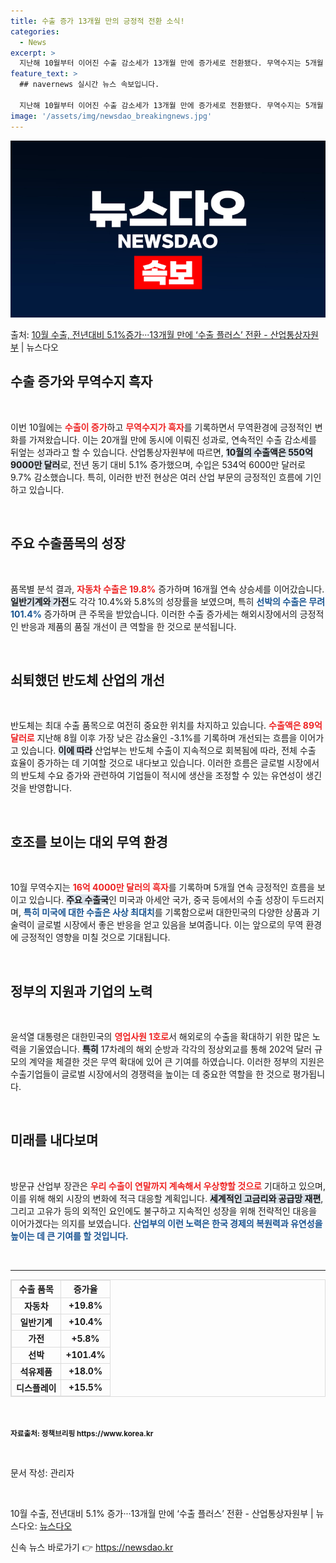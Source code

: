 ```yaml
---
title: 수출 증가 13개월 만의 긍정적 전환 소식!
categories:
  - News
excerpt: >
  지난해 10월부터 이어진 수출 감소세가 13개월 만에 증가세로 전환됐다. 무역수지는 5개월 연속 흑자를 보이…
feature_text: >
  ## navernews 실시간 뉴스 속보입니다.

  지난해 10월부터 이어진 수출 감소세가 13개월 만에 증가세로 전환됐다. 무역수지는 5개월 연속 흑자를 보이…
image: '/assets/img/newsdao_breakingnews.jpg'
---
```


![뉴스다오 속보](/assets/img/newsdao_breakingnews.jpg)

<p>출처: <a href="https://newsdao.kr/2376" rel="dofollow">10월 수출, 전년대비 5.1%증가···13개월 만에 ‘수출 플러스’ 전환 - 산업통상자원부</a> | 뉴스다오</p>

<h2 data-ke-size="size26">수출 증가와 무역수지 흑자</h2>
<p data-ke-size="size16">&nbsp;</p>
이번 10월에는 <b><span style="color: #ee2323;">수출이 증가</span></b>하고 <b><span style="color: #ee2323;">무역수지가 흑자</span></b>를 기록하면서 무역환경에 긍정적인 변화를 가져왔습니다. 이는 20개월 만에 동시에 이뤄진 성과로, 연속적인 수출 감소세를 뒤엎는 성과라고 할 수 있습니다. 산업통상자원부에 따르면, <b><span style="background-color: #21538527;">10월의 수출액은 550억 9000만 달러</span></b>로, 전년 동기 대비 5.1% 증가했으며, 수입은 534억 6000만 달러로 9.7% 감소했습니다. 특히, 이러한 반전 현상은 여러 산업 부문의 긍정적인 흐름에 기인하고 있습니다.</p>
<p data-ke-size="size16">&nbsp;</p>

<h2 data-ke-size="size26">주요 수출품목의 성장</h2>
<p data-ke-size="size16">&nbsp;</p>
품목별 분석 결과, <b><span style="color: #ee2323;">자동차 수출은 19.8%</span></b> 증가하며 16개월 연속 상승세를 이어갔습니다. <b><span style="background-color: #21538527;">일반기계와 가전</span></b>도 각각 10.4%와 5.8%의 성장률을 보였으며, 특히 <b><span style="color: #1a5490;">선박의 수출은 무려 101.4%</span></b> 증가하며 큰 주목을 받았습니다. 이러한 수출 증가세는 해외시장에서의 긍정적인 반응과 제품의 품질 개선이 큰 역할을 한 것으로 분석됩니다.</p>
<p data-ke-size="size16">&nbsp;</p>

<h2 data-ke-size="size26">쇠퇴했던 반도체 산업의 개선</h2>
<p data-ke-size="size16">&nbsp;</p>
반도체는 최대 수출 품목으로 여전히 중요한 위치를 차지하고 있습니다. <b><span style="color: #ee2323;">수출액은 89억 달러로</span></b> 지난해 8월 이후 가장 낮은 감소율인 -3.1%를 기록하며 개선되는 흐름을 이어가고 있습니다. <b><span style="background-color: #21538527;">이에 따라</span></b> 산업부는 반도체 수출이 지속적으로 회복됨에 따라, 전체 수출 효율이 증가하는 데 기여할 것으로 내다보고 있습니다. 이러한 흐름은 글로벌 시장에서의 반도체 수요 증가와 관련하여 기업들이 적시에 생산을 조정할 수 있는 유연성이 생긴 것을 반영합니다.</p>
<p data-ke-size="size16">&nbsp;</p>

<h2 data-ke-size="size26">호조를 보이는 대외 무역 환경</h2>
<p data-ke-size="size16">&nbsp;</p>
10월 무역수지는 <b><span style="color: #ee2323;">16억 4000만 달러의 흑자</span></b>를 기록하며 5개월 연속 긍정적인 흐름을 보이고 있습니다. <b><span style="background-color: #21538527;">주요 수출국</span></b>인 미국과 아세안 국가, 중국 등에서의 수출 성장이 두드러지며, <b><span style="color: #1a5490;">특히 미국에 대한 수출은 사상 최대치</span></b>를 기록함으로써 대한민국의 다양한 상품과 기술력이 글로벌 시장에서 좋은 반응을 얻고 있음을 보여줍니다. 이는 앞으로의 무역 환경에 긍정적인 영향을 미칠 것으로 기대됩니다.</p>
<p data-ke-size="size16">&nbsp;</p>

<h2 data-ke-size="size26">정부의 지원과 기업의 노력</h2>
<p data-ke-size="size16">&nbsp;</p>
윤석열 대통령은 대한민국의 <b><span style="color: #ee2323;">영업사원 1호로</span></b>서 해외로의 수출을 확대하기 위한 많은 노력을 기울였습니다. <b><span style="background-color: #21538527;">특히</span></b> 17차례의 해외 순방과 각각의 정상외교를 통해 202억 달러 규모의 계약을 체결한 것은 무역 확대에 있어 큰 기여를 하였습니다. 이러한 정부의 지원은 수출기업들이 글로벌 시장에서의 경쟁력을 높이는 데 중요한 역할을 한 것으로 평가됩니다.</p>
<p data-ke-size="size16">&nbsp;</p>

<h2 data-ke-size="size26">미래를 내다보며</h2>
<p data-ke-size="size16">&nbsp;</p>
방문규 산업부 장관은 <b><span style="color: #ee2323;">우리 수출이 연말까지 계속해서 우상향할 것으로</span></b> 기대하고 있으며, 이를 위해 해외 시장의 변화에 적극 대응할 계획입니다. <b><span style="background-color: #21538527;">세계적인 고금리와 공급망 재편</span></b>, 그리고 고유가 등의 외적인 요인에도 불구하고 지속적인 성장을 위해 전략적인 대응을 이어가겠다는 의지를 보였습니다. <b><span style="color: #1a5490;">산업부의 이런 노력은 한국 경제의 복원력과 유연성을 높이는 데 큰 기여를 할 것입니다.</span></b></p>
<p data-ke-size="size16">&nbsp;</p>

<hr />
<table style="width: 100%; border: 1px solid #ddd; border-collapse: collapse;">
<tr>
<th style="text-align: center; border: 1px solid #ddd;"><b>수출 품목</b></th>
<th style="text-align: center; border: 1px solid #ddd;"><b>증가율</b></th>
</tr>
<tr>
<td style="text-align: center; border: 1px solid #ddd;"><b>자동차</b></td>
<td style="text-align: center; border: 1px solid #ddd;"><b>+19.8%</b></td>
</tr>
<tr>
<td style="text-align: center; border: 1px solid #ddd;"><b>일반기계</b></td>
<td style="text-align: center; border: 1px solid #ddd;"><b>+10.4%</b></td>
</tr>
<tr>
<td style="text-align: center; border: 1px solid #ddd;"><b>가전</b></td>
<td style="text-align: center; border: 1px solid #ddd;"><b>+5.8%</b></td>
</tr>
<tr>
<td style="text-align: center; border: 1px solid #ddd;"><b>선박</b></td>
<td style="text-align: center; border: 1px solid #ddd;"><b>+101.4%</b></td>
</tr>
<tr>
<td style="text-align: center; border: 1px solid #ddd;"><b>석유제품</b></td>
<td style="text-align: center; border: 1px solid #ddd;"><b>+18.0%</b></td>
</tr>
<tr>
<td style="text-align: center; border: 1px solid #ddd;"><b>디스플레이</b></td>
<td style="text-align: center; border: 1px solid #ddd;"><b>+15.5%</b></td>
</tr>
</table>
<p data-ke-size="size16">&nbsp;</p>
<sub><b>자료출처: 정책브리핑 https://www.korea.kr</b></sub>  
<p data-ke-size="size16">&nbsp;</p>
문서 작성: 관리자  
<p data-ke-size="size16">&nbsp;</p>  
10월 수출, 전년대비 5.1% 증가···13개월 만에 ‘수출 플러스’ 전환 - 산업통상자원부 | 뉴스다오: <a href="https://newsdao.kr/2376">뉴스다오</a> 

신속 뉴스 바로가기 👉 <a href="https://newsdao.kr" rel="dofollow">https://newsdao.kr</a>


